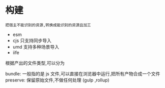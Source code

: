 # 构建

    把宿主不能识别的资源,转换成能识别的资源且加工

- esm
- cjs 只支持同步导入
- umd 支持多种场景导入
- iife

根据产出的文件类型,可以分为

bundle: 一般指的是 js 文件,可以直接在浏览器中运行,把所有产物合成一个文件
preserve: 保留原始文件,不做任何处理 (gulp ,rollup)
